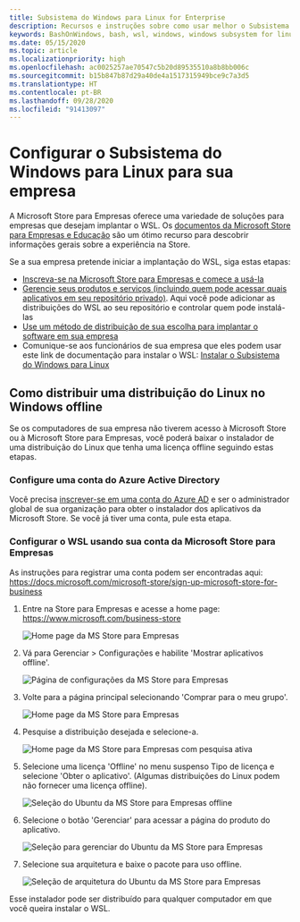 ```yaml
---
title: Subsistema do Windows para Linux for Enterprise
description: Recursos e instruções sobre como usar melhor o Subsistema do Windows para Linux em um ambiente empresarial.
keywords: BashOnWindows, bash, wsl, windows, windows subsystem for linux, windowssubsystem, ubuntu, debian, suse, windows 10, enterprise, deployment, offline, packaging, store, distribution, installation, install
ms.date: 05/15/2020
ms.topic: article
ms.localizationpriority: high
ms.openlocfilehash: ac0025257ae70547c5b20d89535510a8b8bb006c
ms.sourcegitcommit: b15b847b87d29a40de4a1517315949bce9c7a3d5
ms.translationtype: HT
ms.contentlocale: pt-BR
ms.lasthandoff: 09/28/2020
ms.locfileid: "91413097"
---
```

# <a name="set-up-windows-subsystem-for-linux-for-your-enterprise-company"></a>Configurar o Subsistema do Windows para Linux para sua empresa

A Microsoft Store para Empresas oferece uma variedade de soluções para empresas que desejam implantar o WSL. Os [documentos da Microsoft Store para Empresas e Educação](/microsoft-store/) são um ótimo recurso para descobrir informações gerais sobre a experiência na Store.

Se a sua empresa pretende iniciar a implantação do WSL, siga estas etapas:

* [Inscreva-se na Microsoft Store para Empresas e comece a usá-la](/microsoft-store/sign-up-microsoft-store-for-business-overview)
* [Gerencie seus produtos e serviços (incluindo quem pode acessar quais aplicativos em seu repositório privado)](/microsoft-store/manage-apps-microsoft-store-for-business-overview). Aqui você pode adicionar as distribuições do WSL ao seu repositório e controlar quem pode instalá-las
* [Use um método de distribuição de sua escolha para implantar o software em sua empresa](/microsoft-store/distribute-apps-to-your-employees-microsoft-store-for-business)
* Comunique-se aos funcionários de sua empresa que eles podem usar este link de documentação para instalar o WSL: [Instalar o Subsistema do Windows para Linux](./install-win10.md)

## <a name="how-to-distribute-a-linux-distribution-on-windows-offline"></a>Como distribuir uma distribuição do Linux no Windows offline

Se os computadores de sua empresa não tiverem acesso à Microsoft Store ou à Microsoft Store para Empresas, você poderá baixar o instalador de uma distribuição do Linux que tenha uma licença offline seguindo estas etapas.

### <a name="set-up-an-azure-active-directory-account"></a>Configure uma conta do Azure Active Directory

Você precisa [inscrever-se em uma conta do Azure AD](/azure/active-directory/fundamentals/sign-up-organization?WT.mc_id=windows-c9-niner) e ser o administrador global de sua organização para obter o instalador dos aplicativos da Microsoft Store. Se você já tiver uma conta, pule esta etapa.

### <a name="set-up-wsl-using-your-microsoft-store-for-business-account"></a>Configurar o WSL usando sua conta da Microsoft Store para Empresas

As instruções para registrar uma conta podem ser encontradas aqui: https://docs.microsoft.com/microsoft-store/sign-up-microsoft-store-for-business

1. Entre na Store para Empresas e acesse a home page: https://www.microsoft.com/business-store

    ![Home page da MS Store para Empresas](media/offlineinstallscreens/1-screen.png)

2. Vá para Gerenciar > Configurações e habilite 'Mostrar aplicativos offline'.

    ![Página de configurações da MS Store para Empresas](media/offlineinstallscreens/2-screen.png)

3. Volte para a página principal selecionando 'Comprar para o meu grupo'.

    ![Home page da MS Store para Empresas](media/offlineinstallscreens/1-screen.png)

4. Pesquise a distribuição desejada e selecione-a.

    ![Home page da MS Store para Empresas com pesquisa ativa](media/offlineinstallscreens/3-screen.png)

5. Selecione uma licença 'Offline' no menu suspenso Tipo de licença e selecione 'Obter o aplicativo'. (Algumas distribuições do Linux podem não fornecer uma licença offline).

    ![Seleção do Ubuntu da MS Store para Empresas offline](media/offlineinstallscreens/4-screen.png)

6. Selecione o botão 'Gerenciar' para acessar a página do produto do aplicativo.

    ![Seleção para gerenciar do Ubuntu da MS Store para Empresas](media/offlineinstallscreens/5-screen.png)

7. Selecione sua arquitetura e baixe o pacote para uso offline.

    ![Seleção de arquitetura do Ubuntu da MS Store para Empresas](media/offlineinstallscreens/6-screen.png)

Esse instalador pode ser distribuído para qualquer computador em que você queira instalar o WSL.

